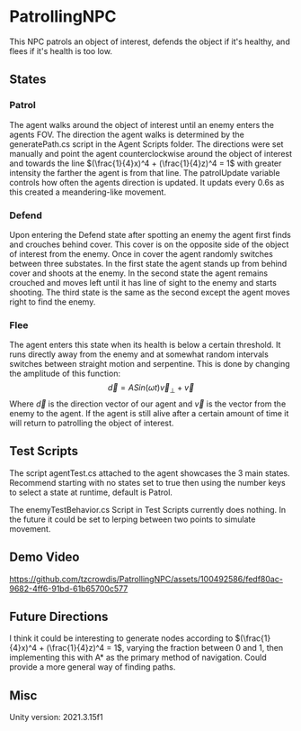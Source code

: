 # PatrollingNPC
This NPC patrols an object of interest, defends the object if it's healthy, and flees if it's health is too low.

## States
### Patrol
The agent walks around the object of interest until an enemy enters the agents FOV. The direction the agent walks is determined by the generatePath.cs script in the Agent Scripts folder. The directions were set manually and point the agent counterclockwise around the object of interest and towards the line $(\frac{1}{4}x)^4 + (\frac{1}{4}z)^4 = 1$ with greater intensity the farther the agent is from that line. The patrolUpdate variable controls how often the agents direction is updated. It updats every 0.6s as this created a meandering-like movement.
### Defend
Upon entering the Defend state after spotting an enemy the agent first finds and crouches behind cover. This cover is on the opposite side of the object of interest from the enemy. Once in cover the agent randomly switches between three substates. In the first state the agent stands up from behind cover and shoots at the enemy. In the second state the agent remains crouched and moves left until it has line of sight to the enemy and starts shooting. The third state is the same as the second except the agent moves right to find the enemy.
### Flee
The agent enters this state when its health is below a certain threshold. It runs directly away from the enemy and at somewhat random intervals switches between straight motion and serpentine. This is done by changing the amplitude of this function:
$$\vec{d} = A Sin(\omega t) \vec{v}_{\perp} + \vec{v}$$
Where $\vec{d}$ is the direction vector of our agent and $\vec{v}$ is the vector from the enemy to the agent. If the agent is still alive after a certain amount of time it will return to patrolling the object of interest.
## Test Scripts
The script agentTest.cs attached to the agent showcases the 3 main states. Recommend starting with no states set to true then using the number keys to select a state at runtime, default is Patrol.

The enemyTestBehavior.cs Script in Test Scripts currently does nothing. In the future it could be set to lerping between two points to simulate movement.
## Demo Video
https://github.com/tzcrowdis/PatrollingNPC/assets/100492586/fedf80ac-9682-4ff6-91bd-61b65700c577
## Future Directions
I think it could be interesting to generate nodes according to $(\frac{1}{4}x)^4 + (\frac{1}{4}z)^4 = 1$, varying the fraction between 0 and 1, then implementing this with A* as the primary method of navigation. Could provide a more general way of finding paths.
## Misc
Unity version: 2021.3.15f1
